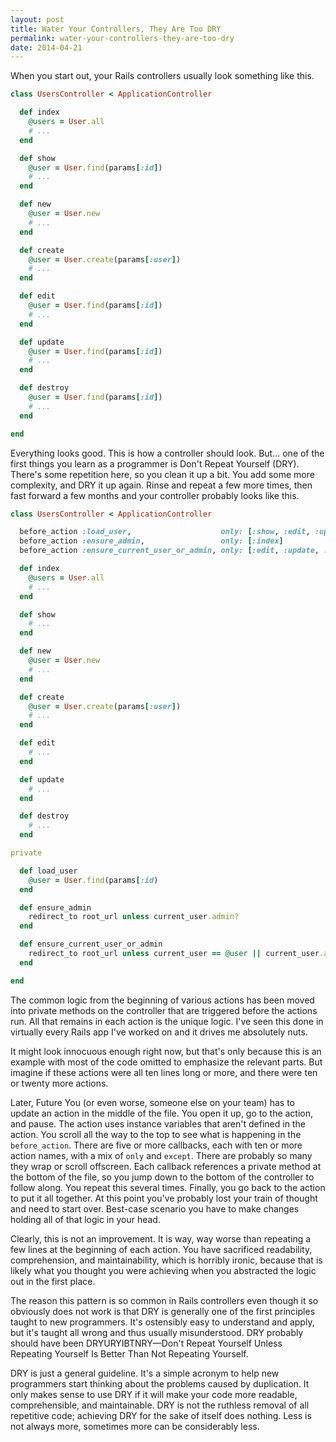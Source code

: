 ```yaml
---
layout: post
title: Water Your Controllers, They Are Too DRY
permalink: water-your-controllers-they-are-too-dry
date: 2014-04-21
---
```


When you start out, your Rails controllers usually look something like this.

```ruby
class UsersController < ApplicationController

  def index
    @users = User.all
    # ...
  end

  def show
    @user = User.find(params[:id])
    # ...
  end

  def new
    @user = User.new
    # ...
  end

  def create
    @user = User.create(params[:user])
    # ...
  end

  def edit
    @user = User.find(params[:id])
    # ...
  end

  def update
    @user = User.find(params[:id])
    # ...
  end

  def destroy
    @user = User.find(params[:id])
    # ...
  end

end
```

Everything looks good. This is how a controller should look. But... one of the first things you learn as a programmer is Don't Repeat Yourself (DRY). There's some repetition here, so you clean it up a bit. You add some more complexity, and DRY it up again. Rinse and repeat a few more times, then fast forward a few months and your controller probably looks like this.

```ruby
class UsersController < ApplicationController

  before_action :load_user,                    only: [:show, :edit, :update, :destroy]
  before_action :ensure_admin,                 only: [:index]
  before_action :ensure_current_user_or_admin, only: [:edit, :update, :destroy]

  def index
    @users = User.all
    # ...
  end

  def show
    # ...
  end

  def new
    @user = User.new
    # ...
  end

  def create
    @user = User.create(params[:user])
    # ...
  end

  def edit
    # ...
  end

  def update
    # ...
  end

  def destroy
    # ...
  end

private

  def load_user
    @user = User.find(params[:id)
  end

  def ensure_admin
    redirect_to root_url unless current_user.admin?
  end

  def ensure_current_user_or_admin
    redirect_to root_url unless current_user == @user || current_user.admin?
  end

end
```

The common logic from the beginning of various actions has been moved into private methods on the controller that are triggered before the actions run. All that remains in each action is the unique logic. I've seen this done in virtually every Rails app I've worked on and it drives me absolutely nuts.

It might look innocuous enough right now, but that's only because this is an example with most of the code omitted to emphasize the relevant parts. But imagine if these actions were all ten lines long or more, and there were ten or twenty more actions.

Later, Future You (or even worse, someone else on your team) has to update an action in the middle of the file. You open it up, go to the action, and pause. The action uses instance variables that aren't defined in the action. You scroll all the way to the top to see what is happening in the `before_action`. There are five or more callbacks, each with ten or more action names, with a mix of `only` and `except`. There are probably so many they wrap or scroll offscreen. Each callback references a private method at the bottom of the file, so you jump down to the bottom of the controller to follow along. You repeat this several times. Finally, you go back to the action to put it all together. At this point you've probably lost your train of thought and need to start over. Best-case scenario you have to make changes holding all of that logic in your head.

Clearly, this is not an improvement. It is way, way worse than repeating a few lines at the beginning of each action. You have sacrificed readability, comprehension, and maintainability, which is horribly ironic, because that is likely what you thought you were achieving when you abstracted the logic out in the first place.

The reason this pattern is so common in Rails controllers even though it so obviously does not work is that DRY is generally one of the first principles taught to new programmers. It's ostensibly easy to understand and apply, but it's taught all wrong and thus usually misunderstood. DRY probably should have been DRYURYIBTNRY—Don't Repeat Yourself Unless Repeating Yourself Is Better Than Not Repeating Yourself.

DRY is just a general guideline. It's a simple acronym to help new programmers start thinking about the problems caused by duplication. It only makes sense to use DRY if it will make your code more readable, comprehensible, and maintainable. DRY is not the ruthless removal of all repetitive code; achieving DRY for the sake of itself does nothing. Less is not always more, sometimes more can be considerably less.
